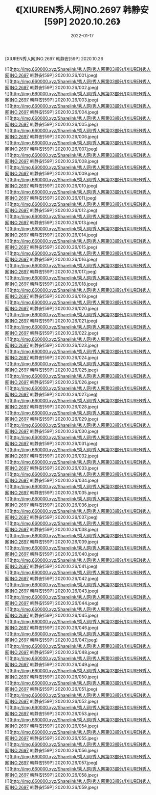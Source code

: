 ﻿---
layout: post
title:  《[XIUREN秀人网]NO.2697 韩静安[59P] 2020.10.26》
date:   2022-01-17
img: http://img.660000.xyz/Sharelink/秀人网/秀人网第03部分/[XIUREN秀人网]NO.2697 韩静安[59P] 2020.10.26/000.jpg
categories: [美女, 清纯, 唯美]
---

[XIUREN秀人网]NO.2697 韩静安[59P] 2020.10.26

 ![](http://img.660000.xyz/Sharelink/秀人网/秀人网第03部分/[XIUREN秀人网]NO.2697 韩静安[59P] 2020.10.26/001.jpeg) <br>![](http://img.660000.xyz/Sharelink/秀人网/秀人网第03部分/[XIUREN秀人网]NO.2697 韩静安[59P] 2020.10.26/002.jpeg) <br>![](http://img.660000.xyz/Sharelink/秀人网/秀人网第03部分/[XIUREN秀人网]NO.2697 韩静安[59P] 2020.10.26/003.jpeg) <br>![](http://img.660000.xyz/Sharelink/秀人网/秀人网第03部分/[XIUREN秀人网]NO.2697 韩静安[59P] 2020.10.26/004.jpeg) <br>![](http://img.660000.xyz/Sharelink/秀人网/秀人网第03部分/[XIUREN秀人网]NO.2697 韩静安[59P] 2020.10.26/005.jpeg) <br>![](http://img.660000.xyz/Sharelink/秀人网/秀人网第03部分/[XIUREN秀人网]NO.2697 韩静安[59P] 2020.10.26/006.jpeg) <br>![](http://img.660000.xyz/Sharelink/秀人网/秀人网第03部分/[XIUREN秀人网]NO.2697 韩静安[59P] 2020.10.26/007.jpeg) <br>![](http://img.660000.xyz/Sharelink/秀人网/秀人网第03部分/[XIUREN秀人网]NO.2697 韩静安[59P] 2020.10.26/008.jpeg) <br>![](http://img.660000.xyz/Sharelink/秀人网/秀人网第03部分/[XIUREN秀人网]NO.2697 韩静安[59P] 2020.10.26/009.jpeg) <br>![](http://img.660000.xyz/Sharelink/秀人网/秀人网第03部分/[XIUREN秀人网]NO.2697 韩静安[59P] 2020.10.26/010.jpeg) <br>![](http://img.660000.xyz/Sharelink/秀人网/秀人网第03部分/[XIUREN秀人网]NO.2697 韩静安[59P] 2020.10.26/011.jpeg) <br>![](http://img.660000.xyz/Sharelink/秀人网/秀人网第03部分/[XIUREN秀人网]NO.2697 韩静安[59P] 2020.10.26/012.jpeg) <br>![](http://img.660000.xyz/Sharelink/秀人网/秀人网第03部分/[XIUREN秀人网]NO.2697 韩静安[59P] 2020.10.26/013.jpeg) <br>![](http://img.660000.xyz/Sharelink/秀人网/秀人网第03部分/[XIUREN秀人网]NO.2697 韩静安[59P] 2020.10.26/014.jpeg) <br>![](http://img.660000.xyz/Sharelink/秀人网/秀人网第03部分/[XIUREN秀人网]NO.2697 韩静安[59P] 2020.10.26/015.jpeg) <br>![](http://img.660000.xyz/Sharelink/秀人网/秀人网第03部分/[XIUREN秀人网]NO.2697 韩静安[59P] 2020.10.26/016.jpeg) <br>![](http://img.660000.xyz/Sharelink/秀人网/秀人网第03部分/[XIUREN秀人网]NO.2697 韩静安[59P] 2020.10.26/017.jpeg) <br>![](http://img.660000.xyz/Sharelink/秀人网/秀人网第03部分/[XIUREN秀人网]NO.2697 韩静安[59P] 2020.10.26/018.jpeg) <br>![](http://img.660000.xyz/Sharelink/秀人网/秀人网第03部分/[XIUREN秀人网]NO.2697 韩静安[59P] 2020.10.26/019.jpeg) <br>![](http://img.660000.xyz/Sharelink/秀人网/秀人网第03部分/[XIUREN秀人网]NO.2697 韩静安[59P] 2020.10.26/020.jpeg) <br>![](http://img.660000.xyz/Sharelink/秀人网/秀人网第03部分/[XIUREN秀人网]NO.2697 韩静安[59P] 2020.10.26/021.jpeg) <br>![](http://img.660000.xyz/Sharelink/秀人网/秀人网第03部分/[XIUREN秀人网]NO.2697 韩静安[59P] 2020.10.26/022.jpeg) <br>![](http://img.660000.xyz/Sharelink/秀人网/秀人网第03部分/[XIUREN秀人网]NO.2697 韩静安[59P] 2020.10.26/023.jpeg) <br>![](http://img.660000.xyz/Sharelink/秀人网/秀人网第03部分/[XIUREN秀人网]NO.2697 韩静安[59P] 2020.10.26/024.jpeg) <br>![](http://img.660000.xyz/Sharelink/秀人网/秀人网第03部分/[XIUREN秀人网]NO.2697 韩静安[59P] 2020.10.26/025.jpeg) <br>![](http://img.660000.xyz/Sharelink/秀人网/秀人网第03部分/[XIUREN秀人网]NO.2697 韩静安[59P] 2020.10.26/026.jpeg) <br>![](http://img.660000.xyz/Sharelink/秀人网/秀人网第03部分/[XIUREN秀人网]NO.2697 韩静安[59P] 2020.10.26/027.jpeg) <br>![](http://img.660000.xyz/Sharelink/秀人网/秀人网第03部分/[XIUREN秀人网]NO.2697 韩静安[59P] 2020.10.26/028.jpeg) <br>![](http://img.660000.xyz/Sharelink/秀人网/秀人网第03部分/[XIUREN秀人网]NO.2697 韩静安[59P] 2020.10.26/029.jpeg) <br>![](http://img.660000.xyz/Sharelink/秀人网/秀人网第03部分/[XIUREN秀人网]NO.2697 韩静安[59P] 2020.10.26/030.jpeg) <br>![](http://img.660000.xyz/Sharelink/秀人网/秀人网第03部分/[XIUREN秀人网]NO.2697 韩静安[59P] 2020.10.26/031.jpeg) <br>![](http://img.660000.xyz/Sharelink/秀人网/秀人网第03部分/[XIUREN秀人网]NO.2697 韩静安[59P] 2020.10.26/032.jpeg) <br>![](http://img.660000.xyz/Sharelink/秀人网/秀人网第03部分/[XIUREN秀人网]NO.2697 韩静安[59P] 2020.10.26/033.jpeg) <br>![](http://img.660000.xyz/Sharelink/秀人网/秀人网第03部分/[XIUREN秀人网]NO.2697 韩静安[59P] 2020.10.26/034.jpeg) <br>![](http://img.660000.xyz/Sharelink/秀人网/秀人网第03部分/[XIUREN秀人网]NO.2697 韩静安[59P] 2020.10.26/035.jpeg) <br>![](http://img.660000.xyz/Sharelink/秀人网/秀人网第03部分/[XIUREN秀人网]NO.2697 韩静安[59P] 2020.10.26/036.jpeg) <br>![](http://img.660000.xyz/Sharelink/秀人网/秀人网第03部分/[XIUREN秀人网]NO.2697 韩静安[59P] 2020.10.26/037.jpeg) <br>![](http://img.660000.xyz/Sharelink/秀人网/秀人网第03部分/[XIUREN秀人网]NO.2697 韩静安[59P] 2020.10.26/038.jpeg) <br>![](http://img.660000.xyz/Sharelink/秀人网/秀人网第03部分/[XIUREN秀人网]NO.2697 韩静安[59P] 2020.10.26/039.jpeg) <br>![](http://img.660000.xyz/Sharelink/秀人网/秀人网第03部分/[XIUREN秀人网]NO.2697 韩静安[59P] 2020.10.26/040.jpeg) <br>![](http://img.660000.xyz/Sharelink/秀人网/秀人网第03部分/[XIUREN秀人网]NO.2697 韩静安[59P] 2020.10.26/041.jpeg) <br>![](http://img.660000.xyz/Sharelink/秀人网/秀人网第03部分/[XIUREN秀人网]NO.2697 韩静安[59P] 2020.10.26/042.jpeg) <br>![](http://img.660000.xyz/Sharelink/秀人网/秀人网第03部分/[XIUREN秀人网]NO.2697 韩静安[59P] 2020.10.26/043.jpeg) <br>![](http://img.660000.xyz/Sharelink/秀人网/秀人网第03部分/[XIUREN秀人网]NO.2697 韩静安[59P] 2020.10.26/044.jpeg) <br>![](http://img.660000.xyz/Sharelink/秀人网/秀人网第03部分/[XIUREN秀人网]NO.2697 韩静安[59P] 2020.10.26/045.jpeg) <br>![](http://img.660000.xyz/Sharelink/秀人网/秀人网第03部分/[XIUREN秀人网]NO.2697 韩静安[59P] 2020.10.26/046.jpeg) <br>![](http://img.660000.xyz/Sharelink/秀人网/秀人网第03部分/[XIUREN秀人网]NO.2697 韩静安[59P] 2020.10.26/047.jpeg) <br>![](http://img.660000.xyz/Sharelink/秀人网/秀人网第03部分/[XIUREN秀人网]NO.2697 韩静安[59P] 2020.10.26/048.jpeg) <br>![](http://img.660000.xyz/Sharelink/秀人网/秀人网第03部分/[XIUREN秀人网]NO.2697 韩静安[59P] 2020.10.26/049.jpeg) <br>![](http://img.660000.xyz/Sharelink/秀人网/秀人网第03部分/[XIUREN秀人网]NO.2697 韩静安[59P] 2020.10.26/050.jpeg) <br>![](http://img.660000.xyz/Sharelink/秀人网/秀人网第03部分/[XIUREN秀人网]NO.2697 韩静安[59P] 2020.10.26/051.jpeg) <br>![](http://img.660000.xyz/Sharelink/秀人网/秀人网第03部分/[XIUREN秀人网]NO.2697 韩静安[59P] 2020.10.26/052.jpeg) <br>![](http://img.660000.xyz/Sharelink/秀人网/秀人网第03部分/[XIUREN秀人网]NO.2697 韩静安[59P] 2020.10.26/053.jpeg) <br>![](http://img.660000.xyz/Sharelink/秀人网/秀人网第03部分/[XIUREN秀人网]NO.2697 韩静安[59P] 2020.10.26/054.jpeg) <br>![](http://img.660000.xyz/Sharelink/秀人网/秀人网第03部分/[XIUREN秀人网]NO.2697 韩静安[59P] 2020.10.26/055.jpeg) <br>![](http://img.660000.xyz/Sharelink/秀人网/秀人网第03部分/[XIUREN秀人网]NO.2697 韩静安[59P] 2020.10.26/056.jpeg) <br>![](http://img.660000.xyz/Sharelink/秀人网/秀人网第03部分/[XIUREN秀人网]NO.2697 韩静安[59P] 2020.10.26/057.jpeg) <br>![](http://img.660000.xyz/Sharelink/秀人网/秀人网第03部分/[XIUREN秀人网]NO.2697 韩静安[59P] 2020.10.26/058.jpeg) <br>![](http://img.660000.xyz/Sharelink/秀人网/秀人网第03部分/[XIUREN秀人网]NO.2697 韩静安[59P] 2020.10.26/059.jpeg) <br>